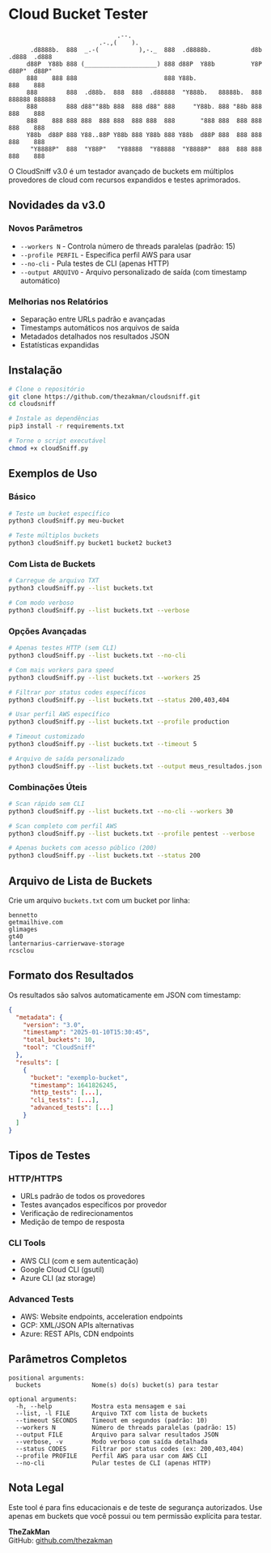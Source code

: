 # Cloud Bucket Tester
```
                              .--.
                         .-.,(    ).            
      .d8888b.  888  _.-(           ),-._  888  .d8888b.           d8b  .d888  .d888
     d88P  Y88b 888 (____________________) 888 d88P  Y88b          Y8P d88P"  d88P" 
     888    888 888                        888 Y88b.                   888    888
     888        888  .d88b.  888  888  .d88888  "Y888b.   88888b.  888 888888 888888
     888        888 d88""88b 888  888 d88" 888     "Y88b. 888 "88b 888 888    888
     888    888 888 888  888 888  888 888  888       "888 888  888 888 888    888
     Y88b  d88P 888 Y88..88P Y88b 888 Y88b 888 Y88b  d88P 888  888 888 888    888
      "Y8888P"  888  "Y88P"   "Y88888  "Y88888  "Y8888P"  888  888 888 888    888
```

O CloudSniff v3.0 é um testador avançado de buckets em múltiplos provedores de cloud com recursos expandidos e testes aprimorados.

## Novidades da v3.0

### Novos Parâmetros
- `--workers N` - Controla número de threads paralelas (padrão: 15)
- `--profile PERFIL` - Especifica perfil AWS para usar
- `--no-cli` - Pula testes de CLI (apenas HTTP)
- `--output ARQUIVO` - Arquivo personalizado de saída (com timestamp automático)

### Melhorias nos Relatórios
- Separação entre URLs padrão e avançadas
- Timestamps automáticos nos arquivos de saída
- Metadados detalhados nos resultados JSON
- Estatísticas expandidas

## Instalação

```bash
# Clone o repositório
git clone https://github.com/thezakman/cloudsniff.git
cd cloudsniff

# Instale as dependências
pip3 install -r requirements.txt

# Torne o script executável
chmod +x cloudSniff.py
```

## Exemplos de Uso

### Básico
```bash
# Teste um bucket específico
python3 cloudSniff.py meu-bucket

# Teste múltiplos buckets
python3 cloudSniff.py bucket1 bucket2 bucket3
```

### Com Lista de Buckets
```bash
# Carregue de arquivo TXT
python3 cloudSniff.py --list buckets.txt

# Com modo verboso
python3 cloudSniff.py --list buckets.txt --verbose
```

### Opções Avançadas
```bash
# Apenas testes HTTP (sem CLI)
python3 cloudSniff.py --list buckets.txt --no-cli

# Com mais workers para speed
python3 cloudSniff.py --list buckets.txt --workers 25

# Filtrar por status codes específicos
python3 cloudSniff.py --list buckets.txt --status 200,403,404

# Usar perfil AWS específico
python3 cloudSniff.py --list buckets.txt --profile production

# Timeout customizado
python3 cloudSniff.py --list buckets.txt --timeout 5

# Arquivo de saída personalizado
python3 cloudSniff.py --list buckets.txt --output meus_resultados.json
```

### Combinações Úteis
```bash
# Scan rápido sem CLI
python3 cloudSniff.py --list buckets.txt --no-cli --workers 30

# Scan completo com perfil AWS
python3 cloudSniff.py --list buckets.txt --profile pentest --verbose

# Apenas buckets com acesso público (200)
python3 cloudSniff.py --list buckets.txt --status 200
```

## Arquivo de Lista de Buckets

Crie um arquivo `buckets.txt` com um bucket por linha:

```
bennetto
getmailhive.com
glimages
gt40
lanternarius-carrierwave-storage
rcsclou
```

## Formato dos Resultados

Os resultados são salvos automaticamente em JSON com timestamp:

```json
{
  "metadata": {
    "version": "3.0",
    "timestamp": "2025-01-10T15:30:45",
    "total_buckets": 10,
    "tool": "CloudSniff"
  },
  "results": [
    {
      "bucket": "exemplo-bucket",
      "timestamp": 1641826245,
      "http_tests": [...],
      "cli_tests": [...],
      "advanced_tests": [...]
    }
  ]
}
```

## Tipos de Testes

### HTTP/HTTPS
- URLs padrão de todos os provedores
- Testes avançados específicos por provedor
- Verificação de redirecionamentos
- Medição de tempo de resposta

### CLI Tools
- AWS CLI (com e sem autenticação)
- Google Cloud CLI (gsutil)
- Azure CLI (az storage)

### Advanced Tests
- AWS: Website endpoints, acceleration endpoints
- GCP: XML/JSON APIs alternativas
- Azure: REST APIs, CDN endpoints

## Parâmetros Completos

```
positional arguments:
  buckets              Nome(s) do(s) bucket(s) para testar

optional arguments:
  -h, --help           Mostra esta mensagem e sai
  --list, -l FILE      Arquivo TXT com lista de buckets
  --timeout SECONDS    Timeout em segundos (padrão: 10)
  --workers N          Número de threads paralelas (padrão: 15)
  --output FILE        Arquivo para salvar resultados JSON
  --verbose, -v        Modo verboso com saída detalhada
  --status CODES       Filtrar por status codes (ex: 200,403,404)
  --profile PROFILE    Perfil AWS para usar com AWS CLI
  --no-cli             Pular testes de CLI (apenas HTTP)
```

## Nota Legal

Este tool é para fins educacionais e de teste de segurança autorizados. Use apenas em buckets que você possui ou tem permissão explícita para testar.

**TheZakMan**  
GitHub: [github.com/thezakman](https://github.com/thezakman)
